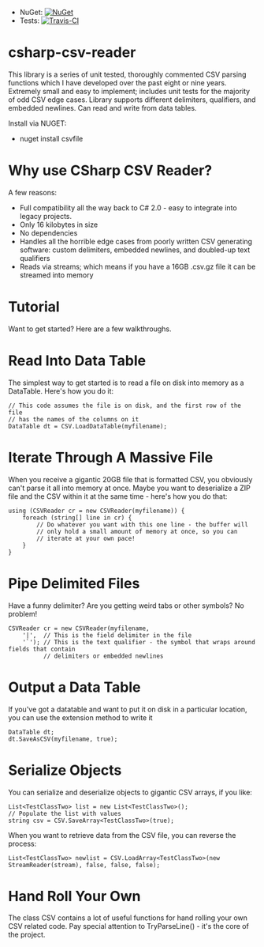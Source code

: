 * NuGet: [![NuGet](https://img.shields.io/nuget/v/CSVFile.svg?style=plastic)](https://www.nuget.org/packages/CSVFile/)
* Tests: [![Travis-CI](https://api.travis-ci.org/tspence/csharp-csv-reader.svg?style=plastic&branch=master)](https://travis-ci.org/tspence/csharp-csv-reader/branches)

# csharp-csv-reader
This library is a series of unit tested, thoroughly commented CSV parsing functions which I have developed over the past eight or nine years. Extremely small and easy to implement; includes unit tests for the majority of odd CSV edge cases. Library supports different delimiters, qualifiers, and embedded newlines. Can read and write from data tables.

Install via NUGET:
* nuget install csvfile

# Why use CSharp CSV Reader?
A few reasons:
* Full compatibility all the way back to C# 2.0 - easy to integrate into legacy projects.
* Only 16 kilobytes in size
* No dependencies
* Handles all the horrible edge cases from poorly written CSV generating software: custom delimiters, embedded newlines, and doubled-up text qualifiers
* Reads via streams; which means if you have a 16GB .csv.gz file it can be streamed into memory

# Tutorial
Want to get started? Here are a few walkthroughs.

# Read Into Data Table
The simplest way to get started is to read a file on disk into memory as a DataTable. Here's how you do it:

```
// This code assumes the file is on disk, and the first row of the file
// has the names of the columns on it
DataTable dt = CSV.LoadDataTable(myfilename);
```

# Iterate Through A Massive File
When you receive a gigantic 20GB file that is formatted CSV, you obviously can't parse it all into memory at once. Maybe you want to deserialize a ZIP file and the CSV within it at the same time - here's how you do that:

```
using (CSVReader cr = new CSVReader(myfilename)) {
    foreach (string[] line in cr) {
        // Do whatever you want with this one line - the buffer will
        // only hold a small amount of memory at once, so you can 
        // iterate at your own pace!
    }
}
```

# Pipe Delimited Files
Have a funny delimiter? Are you getting weird tabs or other symbols? No problem!

```
CSVReader cr = new CSVReader(myfilename, 
    '|',  // This is the field delimiter in the file
    '`'); // This is the text qualifier - the symbol that wraps around fields that contain
          // delimiters or embedded newlines
```

# Output a Data Table
If you've got a datatable and want to put it on disk in a particular location, you can use the extension method to write it

```
DataTable dt;
dt.SaveAsCSV(myfilename, true);
```

# Serialize Objects
You can serialize and deserialize objects to gigantic CSV arrays, if you like:

```
List<TestClassTwo> list = new List<TestClassTwo>();
// Populate the list with values
string csv = CSV.SaveArray<TestClassTwo>(true);
```

When you want to retrieve data from the CSV file, you can reverse the process:

```
List<TestClassTwo> newlist = CSV.LoadArray<TestClassTwo>(new StreamReader(stream), false, false, false);
```

# Hand Roll Your Own
The class CSV contains a lot of useful functions for hand rolling your own CSV related code. Pay special attention to TryParseLine() - it's the core of the project.
